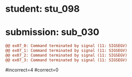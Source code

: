 # student: stu_098
# submission: sub_030

```diff
@@ ex07_0: Command terminated by signal (11: SIGSEGV)
@@ ex07_1: Command terminated by signal (11: SIGSEGV)
@@ ex07_2: Command terminated by signal (11: SIGSEGV)
@@ ex07_3: Command terminated by signal (11: SIGSEGV)
```
#incorrect=4
#correct=0
